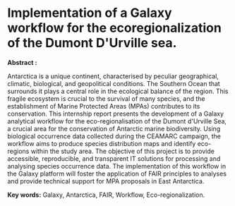 # Implementation of a Galaxy workflow for the ecoregionalization of the Dumont D'Urville sea.

**Abstract :**

Antarctica is a unique continent, characterised by peculiar geographical, climatic, biological, and geopolitical conditions. The Southern Ocean that surrounds it plays a central role in the ecological balance of the region. This fragile ecosystem is crucial to the survival of many species, and the establishment of Marine Protected Areas (MPAs) contributes to its conservation. This internship report presents the development of a Galaxy analytical workflow for the eco-regionalisation of the Dumont d'Urville Sea, a crucial area for the conservation of Antarctic marine biodiversity. Using biological occurrence data collected during the CEAMARC campaign, the workflow aims to produce species distribution maps and identify eco-regions within the study area. The objective of this project is to provide accessible, reproducible, and transparent IT solutions for processing and analysing species occurrence data. The implementation of this workflow in the Galaxy platform will foster the application of FAIR principles to analyses and provide technical support for MPA proposals in East Antarctica. 

**Key words:** Galaxy, Antarctica, FAIR, Workflow, Eco-regionalization.

